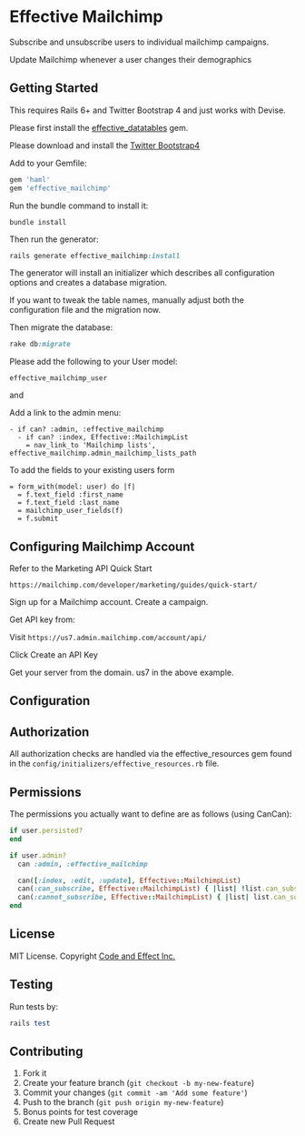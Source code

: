 # Effective Mailchimp

Subscribe and unsubscribe users to individual mailchimp campaigns.

Update Mailchimp whenever a user changes their demographics

## Getting Started

This requires Rails 6+ and Twitter Bootstrap 4 and just works with Devise.

Please first install the [effective_datatables](https://github.com/code-and-effect/effective_datatables) gem.

Please download and install the [Twitter Bootstrap4](http://getbootstrap.com)

Add to your Gemfile:

```ruby
gem 'haml'
gem 'effective_mailchimp'
```

Run the bundle command to install it:

```console
bundle install
```

Then run the generator:

```ruby
rails generate effective_mailchimp:install
```

The generator will install an initializer which describes all configuration options and creates a database migration.

If you want to tweak the table names, manually adjust both the configuration file and the migration now.

Then migrate the database:

```ruby
rake db:migrate
```

Please add the following to your User model:

```
effective_mailchimp_user
```

and

Add a link to the admin menu:

```haml
- if can? :admin, :effective_mailchimp
  - if can? :index, Effective::MailchimpList
    = nav_link_to 'Mailchimp lists', effective_mailchimp.admin_mailchimp_lists_path
```

To add the fields to your existing users form

```
= form_with(model: user) do |f|
  = f.text_field :first_name
  = f.text_field :last_name
  = mailchimp_user_fields(f)
  = f.submit
```

## Configuring Mailchimp Account

Refer to the Marketing API Quick Start

`https://mailchimp.com/developer/marketing/guides/quick-start/`

Sign up for a Mailchimp account. Create a campaign.

Get API key from:

Visit `https://us7.admin.mailchimp.com/account/api/`

Click Create an API Key

Get your server from the domain. us7 in the above example.

## Configuration

## Authorization

All authorization checks are handled via the effective_resources gem found in the `config/initializers/effective_resources.rb` file.

## Permissions

The permissions you actually want to define are as follows (using CanCan):

```ruby
if user.persisted?
end

if user.admin?
  can :admin, :effective_mailchimp

  can([:index, :edit, :update], Effective::MailchimpList)
  can(:can_subscribe, Effective::MailchimpList) { |list| !list.can_subscribe? }
  can(:cannot_subscribe, Effective::MailchimpList) { |list| list.can_subscribe? }
end
```

## License

MIT License. Copyright [Code and Effect Inc.](http://www.codeandeffect.com/)

## Testing

Run tests by:

```ruby
rails test
```

## Contributing

1. Fork it
2. Create your feature branch (`git checkout -b my-new-feature`)
3. Commit your changes (`git commit -am 'Add some feature'`)
4. Push to the branch (`git push origin my-new-feature`)
5. Bonus points for test coverage
6. Create new Pull Request
